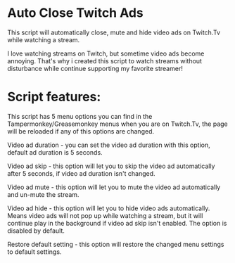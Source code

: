 # Auto Close Twitch Ads
This script will automatically close, mute and hide video ads on Twitch.Tv while watching a stream.

I love watching streams on Twitch, but sometime video ads become annoying. That's why i created this script to watch streams without disturbance while continue supporting my favorite streamer!

# Script features:
This script has 5 menu options you can find in the Tampermonkey/Greasemonkey menus when you are on Twitch.Tv, the page will be reloaded if any of this options are changed.

Video ad duration - you can set the video ad duration with this option, default ad duration is 5 seconds.

Video ad skip - this option will let you to skip the video ad automatically after 5 seconds, if video ad duration isn't changed.

Video ad mute - this option will let you to mute the video ad automatically and un-mute the stream.

Video ad hide - this option will let you to hide video ads automatically. Means video ads will not pop up while watching a stream, but it will continue play in the background if video ad skip isn't enabled. The option is disabled by default.

Restore default setting - this option will restore the changed menu settings to default settings.

